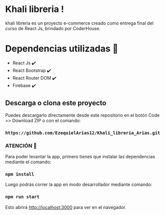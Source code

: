 # Khali libreria !

khali libreria es un proyecto e-commerce creado como entrega final del curso de React Js, brindado por CoderHouse.

# Dependencias utilizadas 🔧
 - React Js ✔️
 - React Bootstrap ✔️
 - React Router DOM ✔️
 - Firebase ✔️


## Descarga o clona este proyecto
Puedes descargarlo directamente desde este repositorio en el botón Code >> Download ZIP o con el comando:
### `https://github.com/EzequielArias12/Khali_libreria_Arias.git`

### ATENCIÓN 🚨
Para poder levantar la app, primero tienes que instalar las dependencias mediante el comando:
### `npm install` 

Luego podrás correr la app en modo desarrollador mediante comando:
### `npm run start`
Esto abrirá [http://localhost:3000](http://localhost:3000) para ver en el navegador.